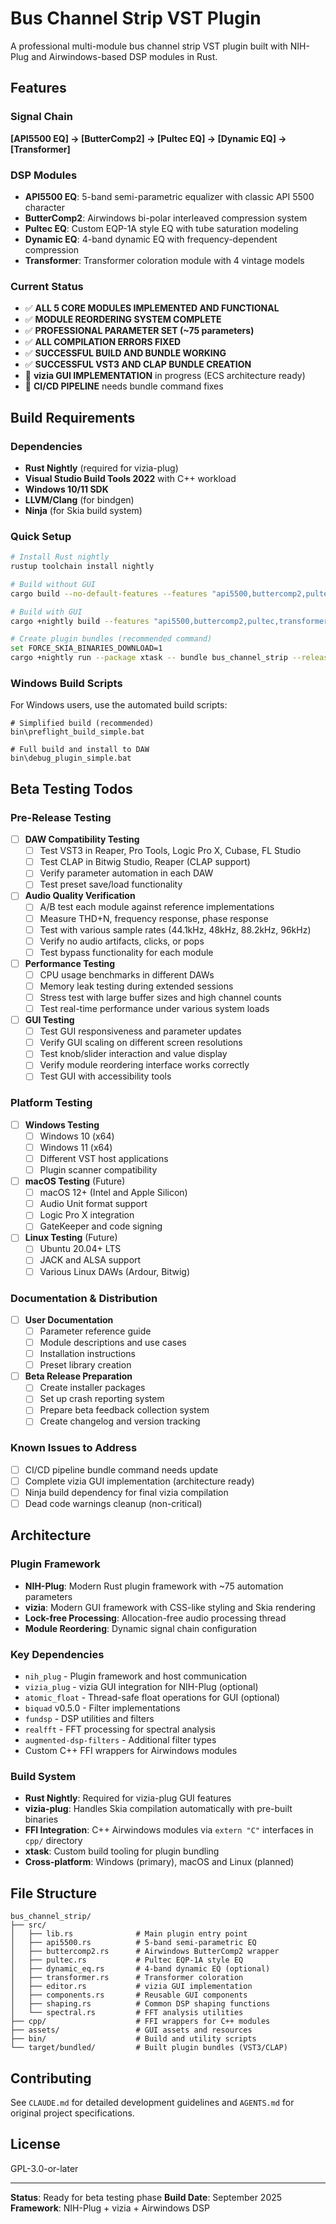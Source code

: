 # Bus Channel Strip VST Plugin

A professional multi-module bus channel strip VST plugin built with NIH-Plug and Airwindows-based DSP modules in Rust.

## Features

### Signal Chain
**[API5500 EQ] → [ButterComp2] → [Pultec EQ] → [Dynamic EQ] → [Transformer]**

### DSP Modules
- **API5500 EQ**: 5-band semi-parametric equalizer with classic API 5500 character
- **ButterComp2**: Airwindows bi-polar interleaved compression system
- **Pultec EQ**: Custom EQP-1A style EQ with tube saturation modeling  
- **Dynamic EQ**: 4-band dynamic EQ with frequency-dependent compression
- **Transformer**: Transformer coloration module with 4 vintage models

### Current Status
- ✅ **ALL 5 CORE MODULES IMPLEMENTED AND FUNCTIONAL**
- ✅ **MODULE REORDERING SYSTEM COMPLETE** 
- ✅ **PROFESSIONAL PARAMETER SET (~75 parameters)**
- ✅ **ALL COMPILATION ERRORS FIXED**
- ✅ **SUCCESSFUL BUILD AND BUNDLE WORKING**
- ✅ **SUCCESSFUL VST3 AND CLAP BUNDLE CREATION**
- 🔧 **vizia GUI IMPLEMENTATION** in progress (ECS architecture ready)
- 🔧 **CI/CD PIPELINE** needs bundle command fixes

## Build Requirements

### Dependencies
- **Rust Nightly** (required for vizia-plug)
- **Visual Studio Build Tools 2022** with C++ workload
- **Windows 10/11 SDK**
- **LLVM/Clang** (for bindgen)
- **Ninja** (for Skia build system)

### Quick Setup
```bash
# Install Rust nightly
rustup toolchain install nightly

# Build without GUI
cargo build --no-default-features --features "api5500,buttercomp2,pultec,transformer"

# Build with GUI  
cargo +nightly build --features "api5500,buttercomp2,pultec,transformer,gui"

# Create plugin bundles (recommended command)
set FORCE_SKIA_BINARIES_DOWNLOAD=1
cargo +nightly run --package xtask -- bundle bus_channel_strip --release --features "api5500,buttercomp2,pultec,transformer,gui"
```

### Windows Build Scripts
For Windows users, use the automated build scripts:
```batch
# Simplified build (recommended)
bin\preflight_build_simple.bat

# Full build and install to DAW
bin\debug_plugin_simple.bat
```

## Beta Testing Todos

### Pre-Release Testing
- [ ] **DAW Compatibility Testing**
  - [ ] Test VST3 in Reaper, Pro Tools, Logic Pro X, Cubase, FL Studio
  - [ ] Test CLAP in Bitwig Studio, Reaper (CLAP support)
  - [ ] Verify parameter automation in each DAW
  - [ ] Test preset save/load functionality

- [ ] **Audio Quality Verification**
  - [ ] A/B test each module against reference implementations
  - [ ] Measure THD+N, frequency response, phase response
  - [ ] Test with various sample rates (44.1kHz, 48kHz, 88.2kHz, 96kHz)
  - [ ] Verify no audio artifacts, clicks, or pops
  - [ ] Test bypass functionality for each module

- [ ] **Performance Testing**
  - [ ] CPU usage benchmarks in different DAWs
  - [ ] Memory leak testing during extended sessions
  - [ ] Stress test with large buffer sizes and high channel counts
  - [ ] Test real-time performance under various system loads

- [ ] **GUI Testing**  
  - [ ] Test GUI responsiveness and parameter updates
  - [ ] Verify GUI scaling on different screen resolutions
  - [ ] Test knob/slider interaction and value display
  - [ ] Verify module reordering interface works correctly
  - [ ] Test GUI with accessibility tools

### Platform Testing
- [ ] **Windows Testing**
  - [ ] Windows 10 (x64)
  - [ ] Windows 11 (x64)  
  - [ ] Different VST host applications
  - [ ] Plugin scanner compatibility

- [ ] **macOS Testing** (Future)
  - [ ] macOS 12+ (Intel and Apple Silicon)
  - [ ] Audio Unit format support
  - [ ] Logic Pro X integration
  - [ ] GateKeeper and code signing

- [ ] **Linux Testing** (Future)
  - [ ] Ubuntu 20.04+ LTS
  - [ ] JACK and ALSA support
  - [ ] Various Linux DAWs (Ardour, Bitwig)

### Documentation & Distribution
- [ ] **User Documentation**
  - [ ] Parameter reference guide
  - [ ] Module descriptions and use cases
  - [ ] Installation instructions
  - [ ] Preset library creation

- [ ] **Beta Release Preparation**  
  - [ ] Create installer packages
  - [ ] Set up crash reporting system
  - [ ] Prepare beta feedback collection system
  - [ ] Create changelog and version tracking

### Known Issues to Address
- [ ] CI/CD pipeline bundle command needs update
- [ ] Complete vizia GUI implementation (architecture ready)
- [ ] Ninja build dependency for final vizia compilation
- [ ] Dead code warnings cleanup (non-critical)

## Architecture

### Plugin Framework
- **NIH-Plug**: Modern Rust plugin framework with ~75 automation parameters
- **vizia**: Modern GUI framework with CSS-like styling and Skia rendering
- **Lock-free Processing**: Allocation-free audio processing thread
- **Module Reordering**: Dynamic signal chain configuration

### Key Dependencies
- `nih_plug` - Plugin framework and host communication
- `vizia_plug` - vizia GUI integration for NIH-Plug (optional)
- `atomic_float` - Thread-safe float operations for GUI (optional)
- `biquad` v0.5.0 - Filter implementations
- `fundsp` - DSP utilities and filters  
- `realfft` - FFT processing for spectral analysis
- `augmented-dsp-filters` - Additional filter types
- Custom C++ FFI wrappers for Airwindows modules

### Build System
- **Rust Nightly**: Required for vizia-plug GUI features
- **vizia-plug**: Handles Skia compilation automatically with pre-built binaries
- **FFI Integration**: C++ Airwindows modules via `extern "C"` interfaces in `cpp/` directory
- **xtask**: Custom build tooling for plugin bundling
- **Cross-platform**: Windows (primary), macOS and Linux (planned)

## File Structure

```
bus_channel_strip/
├── src/
│   ├── lib.rs              # Main plugin entry point
│   ├── api5500.rs          # 5-band semi-parametric EQ
│   ├── buttercomp2.rs      # Airwindows ButterComp2 wrapper
│   ├── pultec.rs           # Pultec EQP-1A style EQ
│   ├── dynamic_eq.rs       # 4-band dynamic EQ (optional)
│   ├── transformer.rs      # Transformer coloration
│   ├── editor.rs           # vizia GUI implementation
│   ├── components.rs       # Reusable GUI components
│   ├── shaping.rs          # Common DSP shaping functions
│   └── spectral.rs         # FFT analysis utilities
├── cpp/                    # FFI wrappers for C++ modules
├── assets/                 # GUI assets and resources
├── bin/                    # Build and utility scripts
└── target/bundled/         # Built plugin bundles (VST3/CLAP)
```

## Contributing

See `CLAUDE.md` for detailed development guidelines and `AGENTS.md` for original project specifications.

## License

GPL-3.0-or-later

---

**Status**: Ready for beta testing phase
**Build Date**: September 2025
**Framework**: NIH-Plug + vizia + Airwindows DSP